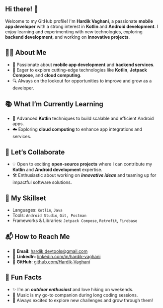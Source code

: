 ## Hi there! 👋
Welcome to my GitHub profile! I'm **Hardik Vaghani**, a passionate **mobile app developer** with a strong interest in **Kotlin** and **Android development**. I enjoy learning and experimenting with new technologies, exploring **backend development**, and working on **innovative projects**.



## 👨‍💻 About Me
- 🌟 Passionate about **mobile app development** and **backend services**.
- 🚀 Eager to explore cutting-edge technologies like **Kotlin**, **Jetpack Compose**, and **cloud computing**.
- 🔍 Always on the lookout for opportunities to improve and grow as a developer.


## 📚 What I’m Currently Learning
- 🎯 Advanced **Kotlin** techniques to build scalable and efficient Android apps.
- ☁️ Exploring **cloud computing** to enhance app integrations and services.


## 🤝 Let’s Collaborate
- 💡 Open to exciting **open-source projects** where I can contribute my **Kotlin** and **Android development** expertise.
- 🛠️ Enthusiastic about working on ___innovative ideas___ and teaming up for impactful software solutions.

  
## 🎨 My Skillset
- Languages: `Kotlin`, `Java`
- Tools: `Android Studio`, `Git, Postman`
- Frameworks & Libraries: `Jetpack Compose`, `Retrofit`, `Firebase`


## 📬 How to Reach Me
- 📧 **Email**: [hardik.devtools@gmail.com](mailto:hardik.devtools@gmail.com)  
- 💼 **LinkedIn**: [linkedin.com/in/hardik-vaghani](https://www.linkedin.com/in/hardik-vaghani)
- 🌟 **GitHub**: [github.com/Hardik-Vaghani](https://github.com/hardik-vaghani)  
<!--
- 📧 Email: **hardik.devtools@gmail.com**
- 💼 LinkedIn: **linkedin.com/in/hardik-vaghani**
- 🐦 **Twitter**: [@hardikVaghani](https://twitter.com/hardikVaghani)  
- 💻 **Portfolio**: [hardikvaghani.dev](https://hardikvaghani.dev)  
- 📺 **YouTube**: [Hardik Dev Tools](https://www.youtube.com/your-channel-link)
--> 


## 🧗 Fun Facts
- ✨ I’m an ___outdoor enthusiast___ and love hiking on weekends.
- 🎵 Music is my go-to companion during long coding sessions.
- 🌱 Always excited to explore new challenges and grow through them!

<!--
**Hardik-Vaghani/Hardik-Vaghani** is a ✨ _special_ ✨ repository because its `README.md` (this file) appears on your GitHub profile.

Here are some ideas to get you started:

- 🔭 I’m currently working on ...
- 🌱 I’m currently learning ...
- 👯 I’m looking to collaborate on ...
- 🤔 I’m looking for help with ...
- 💬 Ask me about ...
- 📫 How to reach me: ...
- 😄 Pronouns: ...
- ⚡ Fun fact: ...


Markdown Styling Guide:
Bold: Use double asterisks **text** or double underscores __text__.
Italic: Use single asterisk *text* or single underscore _text_.
Bold and Italic: Use triple asterisks ***text*** or triple underscores ___text___.
Inline code or monospaced font: Use backticks `text`.
-->
